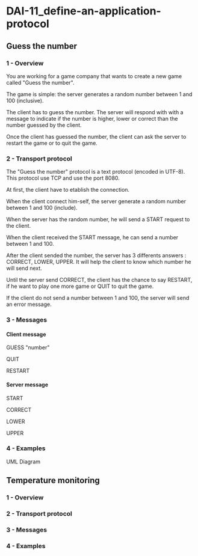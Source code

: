 # DAI-11_define-an-application-protocol

## Guess the number

### 1 - Overview

You are working for a game company that wants to create a new game called "Guess the number".

The game is simple: the server generates a random number between 1 and 100 (inclusive).

The client has to guess the number. The server will respond with with a message to indicate if the number is higher, lower or correct than the number guessed by the client.

Once the client has guessed the number, the client can ask the server to restart the game or to quit the game.

### 2 - Transport protocol

The "Guess the number" protocol is a text protocol (encoded in UTF-8). This protocol use TCP and use the port 8080.

At first, the client have to etablish the connection.

When the client connect him-self, the server generate a random number between 1 and 100 (include).

When the server has the random number, he will send a START request to the client.

When the client received the START message, he can send a number between 1 and 100.

After the client sended the number, the server has 3 differents answers : CORRECT, LOWER, UPPER. It will help the client to know which number he will send next.

Until the server send CORRECT, the client has the chance to say RESTART, if he want to play one more game or QUIT to quit the game.

If the client do not send a number between 1 and 100, the server will send an error message.

### 3 - Messages

#### Client message

GUESS "number"

QUIT

RESTART

#### Server message

START

CORRECT

LOWER

UPPER

### 4 - Examples

UML Diagram

## Temperature monitoring

### 1 - Overview

### 2 - Transport protocol

### 3 - Messages

### 4 - Examples
